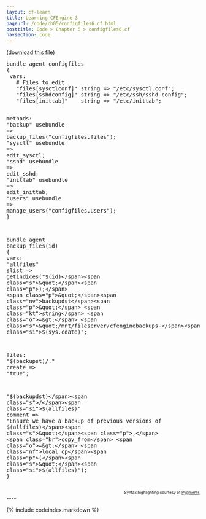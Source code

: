 ```yaml
---
layout: cf-learn
title: Learning CFEngine 3
pageurl: /code/ch05/configfiles6.cf.html
posttitle: Code > Chapter 5 > configfiles6.cf
navsection: code
---
```


[(download this file)](https://raw.github.com/zzamboni/cf-learn.info/master/src/ch05/configfiles6.cf)

<div class="highlight"><pre><span class="k">bundle</span> <span class="k">agent</span> <span class="nf">configfiles</span>
<span class="p">{</span>
 <span class="kd">vars</span><span class="p">:</span>  
   <span class="c"># Files to edit</span>
   <span class="p">&quot;</span><span class="nv">files[sysctlconf]</span><span class="p">&quot;</span> <span class="kt">string</span> <span class="o">=&gt;</span> <span class="s">&quot;/etc/sysctl.conf&quot;</span><span class="p">;</span>
   <span class="p">&quot;</span><span class="nv">files[sshdconfig]</span><span class="p">&quot;</span> <span class="kt">string</span> <span class="o">=&gt;</span> <span class="s">&quot;/etc/ssh/sshd_config&quot;</span><span class="p">;</span>
   <span class="p">&quot;</span><span class="nv">files[inittab]</span><span class="p">&quot;</span>    <span class="kt">string</span> <span class="o">=&gt;</span> <span class="s">&quot;/etc/inittab&quot;</span><span class="p">;</span>
   

 <span class="kd">methods</span><span class="p">:</span>
   <span class="s">&quot;backup&quot;</span>  <span class="kr">usebundle</span> <span class="o">=&gt;</span> <span class="nf">backup_files</span><span class="p">(</span><span class="s">&quot;configfiles.files&quot;</span><span class="p">);</span>
   <span class="s">&quot;sysctl&quot;</span>  <span class="kr">usebundle</span> <span class="o">=&gt;</span> <span class="nf">edit_sysctl</span><span class="p">;</span>
   <span class="s">&quot;sshd&quot;</span>    <span class="kr">usebundle</span> <span class="o">=&gt;</span> <span class="nf">edit_sshd</span><span class="p">;</span>
   <span class="s">&quot;inittab&quot;</span> <span class="kr">usebundle</span> <span class="o">=&gt;</span> <span class="nf">edit_inittab</span><span class="p">;</span>
   <span class="s">&quot;users&quot;</span>   <span class="kr">usebundle</span> <span class="o">=&gt;</span> <span class="nf">manage_users</span><span class="p">(</span><span class="s">&quot;configfiles.users&quot;</span><span class="p">);</span>
<span class="p">}</span>

<span class="k">bundle</span> <span class="k">agent</span> <span class="nf">backup_files</span><span class="p">(</span><span class="nv">id</span><span class="p">)</span>
<span class="p">{</span>
 <span class="kd">vars</span><span class="p">:</span>
   <span class="p">&quot;</span><span class="nv">allfiles</span><span class="p">&quot;</span>  <span class="kt">slist</span> <span class="o">=&gt;</span> <span class="nf">getindices</span><span class="p">(</span><span class="s">&quot;</span><span class="si">$(id)</span><span class="s">&quot;</span><span class="p">);</span>
   <span class="p">&quot;</span><span class="nv">backupdst</span><span class="p">&quot;</span> <span class="kt">string</span> <span class="o">=&gt;</span> <span class="s">&quot;/mnt/fileserver/cfenginebackups-</span><span class="si">$(sys.cdate)</span><span class="s">&quot;</span><span class="p">;</span>

 <span class="kd">files</span><span class="p">:</span>
   <span class="s">&quot;</span><span class="si">$(backupst)</span><span class="s">/.&quot;</span>
     <span class="kr">create</span> <span class="o">=&gt;</span> <span class="s">&quot;true&quot;</span><span class="p">;</span>

   <span class="s">&quot;</span><span class="si">$(backupdst)</span><span class="s">/</span><span class="si">$(allfiles)</span><span class="s">&quot;</span>
     <span class="kr">comment</span> <span class="o">=&gt;</span> <span class="s">&quot;Ensure we have a backup of previous versions of </span><span class="si">$(allfiles)</span><span class="s">&quot;</span><span class="p">,</span>
     <span class="kr">copy_from</span> <span class="o">=&gt;</span> <span class="nf">local_cp</span><span class="p">(</span><span class="s">&quot;</span><span class="si">$(allfiles)</span><span class="s">&quot;</span><span class="p">);</span>
<span class="p">}</span>
</pre></div>

<div align="right"><font size="-2">Syntax highlighting courtesy of <a href="http://blog.zzamboni.org/cfengine3-lexer-for-pygments">Pygments</a></font></div>
----

{% include codeindex.markdown %}
